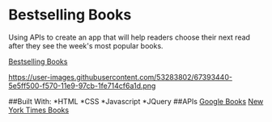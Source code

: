 # Bestselling Books

Using APIs to create an app that will help readers choose their next read after they see the week's most popular books.

[Bestselling Books](bestsellingbooks.surge.sh)

https://user-images.githubusercontent.com/53283802/67393440-5e5ff500-f570-11e9-97cb-1fe714cf6a1d.png

##Built With:
*HTML
*CSS
*Javascript
*JQuery
##APIs
[Google Books](https://developers.google.com/books)
[New York Times Books](https://developer.nytimes.com/docs/books-product/1/overview)
